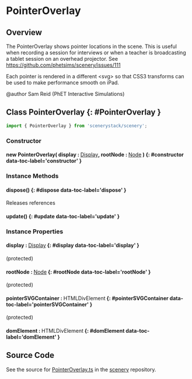 # PointerOverlay

## Overview

The PointerOverlay shows pointer locations in the scene.  This is useful when recording a session for interviews or when a teacher is broadcasting
a tablet session on an overhead projector.  See https://github.com/phetsims/scenery/issues/111

Each pointer is rendered in a different &lt;svg&gt; so that CSS3 transforms can be used to make performance smooth on iPad.

@author Sam Reid (PhET Interactive Simulations)

## Class PointerOverlay {: #PointerOverlay }


```js
import { PointerOverlay } from 'scenerystack/scenery';
```
### Constructor

#### new PointerOverlay( display : <span style="font-weight: 400;">[Display](../scenery/Display.md)</span>, rootNode : <span style="font-weight: 400;">[Node](../scenery/Node.md)</span> ) {: #constructor data-toc-label='constructor' }

### Instance Methods

#### dispose() {: #dispose data-toc-label='dispose' }

Releases references

#### update() {: #update data-toc-label='update' }

### Instance Properties

#### display : <span style="font-weight: 400;">[Display](../scenery/Display.md)</span> {: #display data-toc-label='display' }

(protected)

#### rootNode : <span style="font-weight: 400;">[Node](../scenery/Node.md)</span> {: #rootNode data-toc-label='rootNode' }

(protected)

#### pointerSVGContainer : <span style="font-weight: 400;">HTMLDivElement</span> {: #pointerSVGContainer data-toc-label='pointerSVGContainer' }

(protected)

#### domElement : <span style="font-weight: 400;">HTMLDivElement</span> {: #domElement data-toc-label='domElement' }



## Source Code

See the source for [PointerOverlay.ts](https://github.com/phetsims/scenery/blob/main/js/overlays/PointerOverlay.ts) in the [scenery](https://github.com/phetsims/scenery) repository.
